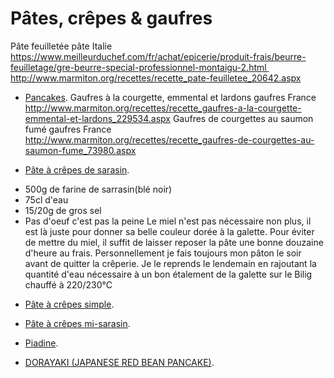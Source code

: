 # Pâtes, crêpes & gaufres

Pâte feuilletée	pâte	Italie		https://www.meilleurduchef.com/fr/achat/epicerie/produit-frais/beurre-feuilletage/gre-beurre-special-professionnel-montaigu-2.html http://www.marmiton.org/recettes/recette_pate-feuilletee_20642.aspx	

 * [Pancakes](http://www.marmiton.org/recettes/recette_pancakes_15299.aspx).
Gaufres à la courgette, emmental et lardons	gaufres	France		http://www.marmiton.org/recettes/recette_gaufres-a-la-courgette-emmental-et-lardons_229534.aspx	
Gaufres de courgettes au saumon fumé	gaufres	France		http://www.marmiton.org/recettes/recette_gaufres-de-courgettes-au-saumon-fume_73980.aspx	

 * [Pâte à crêpes de sarasin](http://www.recettes-bretonnes.fr/galette-bretonne/recette-galette-sarrasin.html).
  - 500g de farine de sarrasin(blé noir)
  - 75cl d'eau
  - 15/20g de gros sel
  - Pas d'oeuf c'est pas la peine
    Le miel n'est pas nécessaire non plus, il est là juste pour donner sa belle couleur dorée à la galette.
    Pour éviter de mettre du miel, il suffit de laisser reposer la pâte une bonne douzaine d'heure au frais.
    Personnellement je fais toujours mon pâton le soir avant de quitter la crêperie.
    Je le reprends le lendemain en rajoutant la quantité d'eau nécessaire à un bon étalement de la galette sur le Bilig chauffé à 220/230°C

 * [Pâte à crêpes simple](https://www.marmiton.org/recettes/recette_pate-a-crepes-simple_27121.aspx).

 * [Pâte à crêpes mi-sarasin](http://www.marmiton.org/recettes/recette_galettes-au-ble-noir-de-sophie_51829.aspx).

 * [Piadine](http://ricette.giallozafferano.it/Piadina-Romagnola.html).

 * [DORAYAKI (JAPANESE RED BEAN PANCAKE)](https://www.justonecookbook.com/dorayaki-japanese-red-bean-pancake/).
